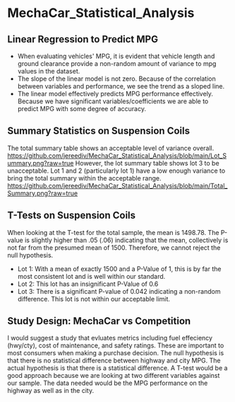 # MechaCar_Statistical_Analysis

## Linear Regression to Predict MPG
- When evaluating vehicles' MPG, it is evident that vehicle length and ground clearance provide a non-random amount of variance to mpg values in the dataset.
- The slope of the linear model is not zero. Because of the correlation between variables and performance, we see the trend as a sloped line.
- The linear model effectively predicts MPG performance effectively. Because we have significant variables/coefficients we are able to predict MPG with some degree of accuracy.

## Summary Statistics on Suspension Coils
The total summary table shows an acceptable level of variance overall.
https://github.com/jereediv/MechaCar_Statistical_Analysis/blob/main/Lot_Summary.png?raw=true
However, the lot summary table shows lot 3 to be unacceptable. Lot 1 and 2 (particularly lot 1) have a low enough variance to bring the total summary within the acceptable range.
https://github.com/jereediv/MechaCar_Statistical_Analysis/blob/main/Total_Summary.png?raw=true

## T-Tests on Suspension Coils
When looking at the T-test for the total sample, the mean is 1498.78. The P-value is slightly higher than .05 (.06) indicating that the mean, collectively is not far from the presumed mean of 1500. Therefore, we cannot reject the null hypothesis.
- Lot 1: With a mean of exactly 1500 and a P-Value of 1, this is by far the most consistent lot and is well within our standard.
- Lot 2: This lot has an insignificant P-Value of 0.6
- Lot 3: There is a significant P-value of 0.042 indicating a non-random difference. This lot is not within our acceptable limit.

## Study Design: MechaCar vs Competition
I would suggest a study that evluates metrics including fuel effeciency (hwy/cty), cost of maintenance, and safety ratings. These are important to most consumers when making a purchase decision. The null hypothesis is that there is no statistical difference between highway and city MPG. The actual hypothesis is that there is a statistical difference. A T-test would be a good approach because we are looking at two different variables against our sample. The data needed would be the MPG performance on the highway as well as in the city.